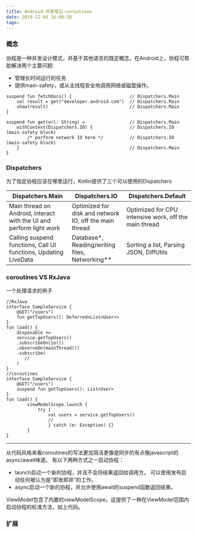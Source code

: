 ```yaml
---
title: Android-开发笔记-coroutines
date: 2019-12-02 16:09:18
tags:
---
```

### 概念

协程是一种并发设计模式，并基于其他语言的既定概念。在Android上，协程可帮助解决两个主要问题:
* 管理长时间运行的任务
* 提供main-safety，或从主线程安全地调用网络或磁盘操作。

```
suspend fun fetchDocs() {                      // Dispatchers.Main
    val result = get("developer.android.com")  // Dispatchers.Main
    show(result)                               // Dispatchers.Main
}

suspend fun get(url: String) =                 // Dispatchers.Main
    withContext(Dispatchers.IO) {              // Dispatchers.IO (main-safety block)
        /* perform network IO here */          // Dispatchers.IO (main-safety block)
    }                                          // Dispatchers.Main
}
```

### Dispatchers

为了指定协程应该在哪里运行，Kotlin提供了三个可以使用的Dispatchers

| Dispatchers.Main                                                       | Dispatchers.IO                                         | Dispatchers.Default                                   |
|------------------------------------------------------------------------|--------------------------------------------------------|-------------------------------------------------------|
| Main thread on Android, interact with the UI and perform light work    | Optimized for disk and network IO, off the main thread | Optimized for CPU intensive work, off the main thread |
| Calling suspend functions,      Call UI functions,   Updating LiveData | Database*,   Reading/writing files,   Networking**     | Sorting a list,   Parsing JSON,   DiffUtils           |


### coroutines VS RxJava

一个处理请求的例子
```
//RxJava
interface SampleService {
    @GET("/users")
    fun getTopUsers(): Deferred<List<User>>
}
fun load() {
    disposable +=
    service.getTopUsers()
    .subscribeOn(io())
    .observeOn(mainThread())
    .subscribe(
       //
    )
}
//coroutines
interface SampleService {
    @GET("/users")
    suspend fun getTopUsers(): List<User>
}
fun load() {
        viewModelScope.launch {
            try {
                val users = service.getTopUsers()
                //
                } catch (e: Exception) {}
        }
}
```

---

从代码风格来看coroutines的写法更加简洁更像是同步的有点像javascript的async/await味道。
有以下两种方式之一启动协程：
* launch启动一个新的协程，并且不会将结果返回给调用方。 可以使用发布启动任何被认为是“即发即弃”的工作。
* async启动一个新的协程，并允许使用await的suspend函数返回结果。

ViewModel包含了内置的viewModelScope。这提供了一种在ViewModel范围内启动协程的标准方法，如上代码。


### 扩展
